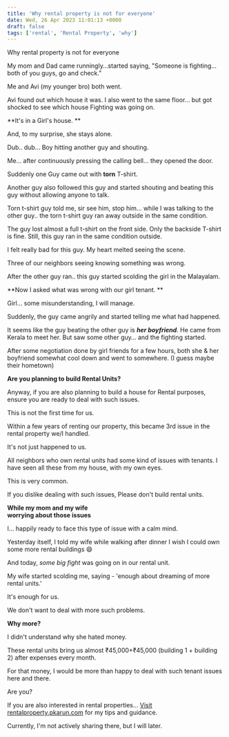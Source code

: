 ```yaml
---
title: 'Why rental property is not for everyone'
date: Wed, 26 Apr 2023 11:01:13 +0000
draft: false
tags: ['rental', 'Rental Property', 'why']
---
```


Why rental property is not for everyone

My mom and Dad came runningly…started saying, "Someone is fighting… both of you guys, go and check."

Me and Avi (my younger bro) both went. 

Avi found out which house it was. I also went to the same floor… but got shocked to see which house Fighting was going on.

**It's in a Girl's house. **

And, to my surprise, she stays alone. 

Dub.. dub... Boy hitting another guy and shouting.

Me… after continuously pressing the calling bell… they opened the door.

Suddenly one Guy came out with **torn** T-shirt.

Another guy also followed this guy and started shouting and beating this guy without allowing anyone to talk.

Torn t-shirt guy told me, sir see him, stop him… while I was talking to the other guy.. the torn t-shirt guy ran away outside in the same condition.

The guy lost almost a full t-shirt on the front side. Only the backside T-shirt is fine. Still, this guy ran in the same condition outside.

I felt really bad for this guy. My heart melted seeing the scene. 

Three of our neighbors seeing knowing something was wrong.

After the other guy ran.. this guy started scolding the girl in the Malayalam. 

**Now I asked what was wrong with our girl tenant. **

Girl… some misunderstanding, I will manage.

Suddenly, the guy came angrily and started telling me what had happened.

It seems like the guy beating the other guy is **_her boyfriend_**. He came from Kerala to meet her. But saw some other guy… and the fighting started.

After some negotiation done by girl friends for a few hours, both she & her boyfriend somewhat cool down and went to somewhere. (I guess maybe their hometown)

**Are you planning to build Rental Units?**

Anyway, if you are also planning to build a house for Rental purposes, ensure you are ready to deal with such issues. 

This is not the first time for us. 

Within a few years of renting our property, this became 3rd issue in the rental property we/I handled.

It's not just happened to us. 

All neighbors who own rental units had some kind of issues with tenants. I have seen all these from my house, with my own eyes.

This is very common. 

If you dislike dealing with such issues, Please don't build rental units. 

**While my mom and my wife  
worrying about those issues**

I… happily ready to face this type of issue with a calm mind. 

Yesterday itself, I told my wife while walking after dinner I wish I could own some more rental buildings 😄 

And today, _some big fight_ was going on in our rental unit.

My wife started scolding me, saying - 'enough about dreaming of more rental units.' 

It's enough for us. 

We don't want to deal with more such problems.

**Why more?**

I didn't understand why she hated money.

These rental units bring us almost ₹45,000+₹45,000 (building 1 + building 2) after expenses every month. 

For that money, I would be more than happy to deal with such tenant issues here and there. 

Are you?

If you are also interested in rental properties… [Visit rentalproperty.pkarun.com](https://rentalproperty.pkarun.com/) for my tips and guidance. 

Currently, I'm not actively sharing there, but I will later.
